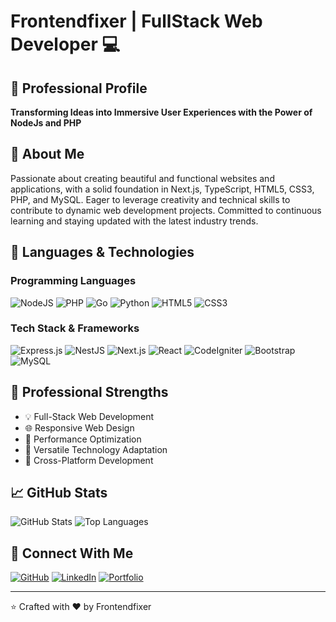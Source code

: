 # Frontendfixer | FullStack Web Developer 💻

## 🌟 Professional Profile

**Transforming Ideas into Immersive User Experiences with the Power of NodeJs and PHP**

## 👋 About Me

Passionate about creating beautiful and functional websites and applications, with a solid foundation in Next.js, TypeScript, HTML5, CSS3, PHP, and MySQL. Eager to leverage creativity and technical skills to contribute to dynamic web development projects. Committed to continuous learning and staying updated with the latest industry trends.

## 🚀 Languages & Technologies

### Programming Languages

![NodeJS](https://img.shields.io/badge/Node.js-339933?style=for-the-badge&logo=nodedotjs&logoColor=white)
![PHP](https://img.shields.io/badge/PHP-777BB4?style=for-the-badge&logo=php&logoColor=white)
![Go](https://img.shields.io/badge/Go-00ADD8?style=for-the-badge&logo=go&logoColor=white)
![Python](https://img.shields.io/badge/Python-3776AB?style=for-the-badge&logo=python&logoColor=white)
![HTML5](https://img.shields.io/badge/HTML5-E34F26?style=for-the-badge&logo=html5&logoColor=white)
![CSS3](https://img.shields.io/badge/CSS3-1572B6?style=for-the-badge&logo=css3&logoColor=white)

### Tech Stack & Frameworks

![Express.js](https://img.shields.io/badge/Express.js-000000?style=for-the-badge&logo=express&logoColor=white)
![NestJS](https://img.shields.io/badge/NestJS-E0234E?style=for-the-badge&logo=nestjs&logoColor=white)
![Next.js](https://img.shields.io/badge/Next.js-000000?style=for-the-badge&logo=nextdotjs&logoColor=white)
![React](https://img.shields.io/badge/React-61DAFB?style=for-the-badge&logo=react&logoColor=black)
![CodeIgniter](https://img.shields.io/badge/CodeIgniter-EF4223?style=for-the-badge&logo=codeigniter&logoColor=white)
![Bootstrap](https://img.shields.io/badge/Bootstrap-563D7C?style=for-the-badge&logo=bootstrap&logoColor=white)
![MySQL](https://img.shields.io/badge/MySQL-4479A1?style=for-the-badge&logo=mysql&logoColor=white)

## 🎯 Professional Strengths

- 💡 Full-Stack Web Development
- 🌐 Responsive Web Design
- 🚀 Performance Optimization
- 🔧 Versatile Technology Adaptation
- 📱 Cross-Platform Development

## 📈 GitHub Stats

![GitHub Stats](https://github-readme-stats.vercel.app/api?username=frontendfixer&show_icons=true&theme=radical)
![Top Languages](https://github-readme-stats.vercel.app/api/top-langs/?username=frontendfixer&layout=compact)

## 🤝 Connect With Me

[![GitHub](https://img.shields.io/badge/GitHub-100000?style=for-the-badge&logo=github&logoColor=white)](https://github.com/frontendfixer)
[![LinkedIn](https://img.shields.io/badge/LinkedIn-0077B5?style=for-the-badge&logo=linkedin&logoColor=white)](https://www.linkedin.com/in/lakshmikanta)
[![Portfolio](https://img.shields.io/badge/Portfolio-000000?style=for-the-badge&logo=web&logoColor=white)](https://www.frontendfixer.dev)

---

⭐️ Crafted with ❤️ by Frontendfixer
